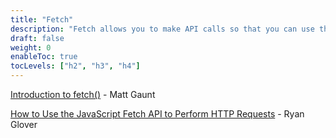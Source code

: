 ```yaml
---
title: "Fetch"
description: "Fetch allows you to make API calls so that you can use the resulting data in a browser-based or other client-side interface."
draft: false
weight: 0
enableToc: true
tocLevels: ["h2", "h3", "h4"]
---
```


[Introduction to fetch()](https://developers.google.com/web/updates/2015/03/introduction-to-fetch) - Matt Gaunt

[How to Use the JavaScript Fetch API to Perform HTTP Requests](https://cheatcode.co/tutorials/how-to-use-the-javascript-fetch-api-to-perform-http-requests) - Ryan Glover


